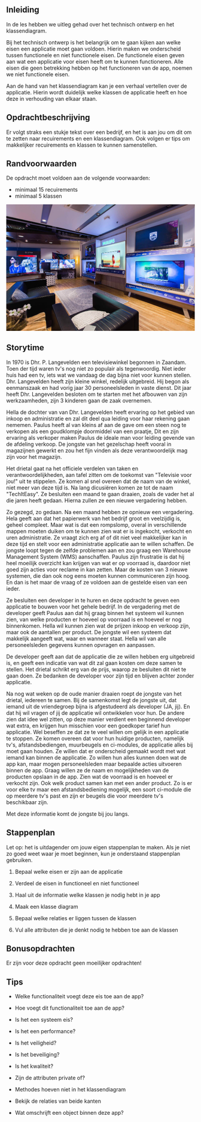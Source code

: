 ## Inleiding
In de les hebben we uitleg gehad over het technisch ontwerp en het klassendiagram. 

Bij het technisch ontwerp is het belangrijk om te gaan kijken aan welke eisen een applicatie moet gaan voldoen. Hierin maken we onderscheid tussen functionele en niet functionele eisen. De functionele eisen geven aan wat een applicatie voor eisen heeft om te kunnen functioneren. Alle eisen die geen betrekking hebben op het functioneren van de app, noemen we niet functionele eisen.

Aan de hand van het klassendiagram kan je een verhaal vertellen over de applicatie. Hierin wordt duidelijk welke klassen de applicatie heeft en hoe deze in verhouding van elkaar staan.


## Opdrachtbeschrijving
Er volgt straks een stukje tekst over een bedrijf, en het is aan jou om dit om te zetten naar recuirements en een klassendiagram. Ook volgen er tips om makkelijker recuirements en klassen te kunnen samenstellen.

## Randvoorwaarden
De opdracht moet voldoen aan de volgende voorwaarden:

- minimaal 15 recuirements
- minimaal 5 klassen

![Shop!](./assets/shop.jpg)


## Storytime 

In 1970 is Dhr. P. Langevelden een televisiewinkel begonnen in Zaandam. Toen der tijd waren tv's nog niet zo populair als tegenwoordig. Niet ieder huis had een tv, iets wat we vandaag de dag bijna niet voor kunnen stellen. Dhr. Langevelden heeft zijn kleine winkel, redelijk uitgebreid. Hij begon als eenmanszaak en had vorig jaar 30 personeelsleden in vaste dienst. Dit jaar heeft Dhr. Langevelden besloten om te starten met het afbouwen van zijn werkzaamheden, zijn 3 kinderen gaan de zaak overnemen. 

Hella de dochter van van Dhr. Langevelden heeft ervaring op het gebied van inkoop en administratie en zal dit deel qua leiding voor haar rekening gaan nememen. Paulus heeft al van kleins af aan de gave om een steen nog te verkopen als een goudklompje doormiddel van een praatje, Dit en zijn ervaring als verkoper maken Paulus de ideale man voor leiding gevende van de afdeling verkoop. De jongste van het gezelschap heeft vooral in magazijnen gewerkt en zou het fijn vinden als deze verantwoordelijk mag zijn voor het magazijn. 

Het drietal gaat na het officiele verdelen van taken en verantwoordelijkheden, aan tafel zitten om de toekomst van "Televisie voor jou!" uit te stippelen. Ze komen al snel overeen dat de naam van de winkel, niet meer van deze tijd is. Na lang dicusiëren komen ze tot de naam "TechItEasy". Ze besluiten een maand te gaan draaien, zoals de vader het al die jaren heeft gedaan. Hierna zullen ze een nieuwe vergadering hebben. 

Zo gezegd, zo gedaan. Na een maand hebben ze opnieuw een vergadering. Hela geeft aan dat het papierwerk van het bedrijf groot en veelzijdig is, geheel compleet. Maar wat is dat een rompslomp, overal in verschillende mappen moeten duiken om te kunnen zien wat er is ingekocht, verkocht en uren administratie. Ze vraagt zich erg af of dit niet veel makkelijker kan in deze tijd en stelt voor een administratie applicatie aan te willen schaffen. De jongste loopt tegen de zelfde problemen aan en zou graag een Warehouse Management System (WMS) aanschaffen. Paulus zijn frustratie is dat hij heel moeilijk overzicht kan krijgen van wat er op voorraad is, daardoor niet goed zijn acties voor reclame in kan zetten. Maar de kosten van 3 nieuwe systemen, die dan ook nog eens moeten kunnen communiceren zijn hoog. En dan is het maar de vraag of ze voldoen aan de gestelde eisen van een ieder.

Ze besluiten een developer in te huren en deze opdracht te geven een applicatie te bouwen voor het gehele bedrijf. In de vergadering met de developer geeft Paulus aan dat hij graag binnen het systeem wil kunnen zien, van welke producten er hoeveel op voorraad is en hoeveel er nog binnenkomen. Hella wil kunnen zien wat de prijzen inkoop en verkoop zijn, maar ook de aantallen per product. De jongste wil een systeem dat makkelijk aangeeft wat, waar en wanneer staat. Hella wil van alle personeelsleden gegevens kunnen opvragen en aanpassen. 

De developer geeft aan dat de applicatie die ze willen hebben erg uitgebreid is, en geeft een indicatie van wat dit zal gaan kosten om deze samen te stellen. Het drietal schrikt erg van de prijs, waarop ze besluiten dit niet te gaan doen. Ze bedanken de developer voor zijn tijd en blijven achter zonder applicatie. 

Na nog wat weken op de oude manier draaien roept de jongste van het drietal, iedereen te samen. Bij de samenkomst legt de jongste uit, dat iemand uit de vriendegroep bijna is afgestudeerd als developer (JA, jij). En dat hij wil vragen of jij de applicatie wil ontwikkelen voor hun. De andere zien dat idee wel zitten, op deze manier verdient een beginnend developer wat extra, en krijgen hun misschien voor een goedkoper tarief hun applicatie. Wel beseffen ze dat ze te veel willen om gelijk in een applicatie te stoppen. Ze komen overeen dat voor hun huidige producten, namelijk tv's, afstandsbediengen, muurbeugels en ci-modules, de applicatie alles bij moet gaan houden. Ze willen dat er onderscheid gemaakt wordt met wat iemand kan binnen de applicatie. Zo willen hun alles kunnen doen wat de app kan, maar mogen personeelsleden maar bepaalde acties uitvoeren binnen de app. Graag willen ze de naam en mogelijkheden van de producten opslaan in de app. Zien wat de voorraad is en hoeveel er verkocht zijn. Ook welk product samen kan met een ander product. Zo is er voor elke tv maar een afstandsbediening mogelijk, een soort ci-module die op meerdere tv's past en zijn er beugels die voor meerdere tv's beschikbaar zijn. 

Met deze informatie komt de jongste bij jou langs.


## Stappenplan
Let op: het is uitdagender om jouw eigen stappenplan te maken. Als je niet zo goed weet waar je moet beginnen, kun je onderstaand stappenplan gebruiken.

1. Bepaal welke eisen er zijn aan de applicatie

2. Verdeel de eisen in functioneel en niet functioneel

3. Haal uit de informatie welke klassen je nodig hebt in je app

4. Maak een klasse diagram

5. Bepaal welke relaties er liggen tussen de klassen

6. Vul alle attributen die je denkt nodig te hebben toe aan de klassen


## Bonusopdrachten
Er zijn voor deze opdracht geen moeilijker opdrachten!

## Tips

- Welke functionaliteit voegt deze eis toe aan de app?
- Hoe voegt dit functionaliteit toe aan de app?
- Is het een systeem eis?

- Is het een performance?
- Is het veiligheid?
- Is het beveiliging?
- Is het kwaliteit?

- Zijn de attributen private of?
- Methodes hoeven niet in het klassendiagram
- Bekijk de relaties van beide kanten
- Wat omschrijft een object binnen deze app?
